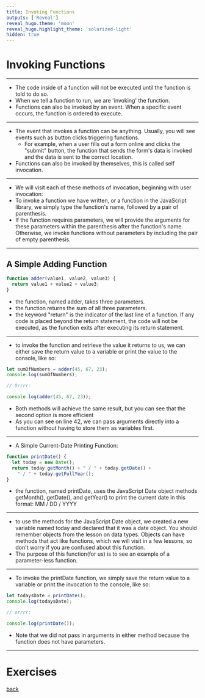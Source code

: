 ```yaml
---
title: Invoking Functions
outputs: ['Reveal']
reveal_hugo.theme: 'moon'
reveal_hugo.highlight_theme: 'solarized-light'
hidden: true
---
```


# Invoking Functions 

---

* The code inside of a function will not be executed until the function is told to do so.
* When we tell a function to run, we are 'invoking' the function.
* Functions can also be invoked by an event. When a specific event occurs, the function is ordered to execute. 

---

* The event that invokes a function can be anything. Usually, you will see events such as button clicks triggering functions. 
  * For example, when a user fills out a form online and clicks the "submit" button, the function that sends the form's data is invoked and the data is sent to the correct location.
* Functions can also be invoked by themselves, this is called self invocation.

---

* We will visit each of these methods of invocation, beginning with user invocation:
* To invoke a function we have written, or a function in the JavaScript library, we simply type the function's name, followed by a pair of parenthesis.
* If the function requires parameters, we will provide the arguments for these parameters within the parenthesis after the function's name. Otherwise, we invoke functions without parameters by including the pair of empty parenthesis.

---

## A Simple Adding Function 

```js
function adder(value1, value2, value3) {
  return value1 + value2 + value3;
}
```

* the function, named adder, takes three parameters.
* the function returns the sum of all three parameters.
* the keyword "return" is the indicator of the last line of a function. If any code is placed beyond the return statement, the code will not be executed, as the function exits after executing its return statement. 

---

* to invoke the function and retrieve the value it returns to us, we can either save the return value to a variable or print the value to the console, like so:

```js
let sumOfNumbers = adder(45, 67, 23);
console.log(sumOfNumbers);

// Orrrr:

console.log(adder(45, 67, 23));
```

* Both methods will achieve the same result, but you can see that the second option is more efficient
* As you can see on line 42, we can pass arguments directly into a function without having to store them as variables first. 

---

* A Simple Current-Date Printing Function:

```js
function printDate() {
  let today = new Date();
  return today.getMonth() + " / " + today.getDate() + 
    " / " + today.getFullYear();
}
```

* the function, named printDate, uses the JavaScript Date object methods getMonth(), getDate(), and getYear() to print the current date in this format: MM / DD / YYYY
  
---

* to use the methods for the JavaScript Date object, we created a new variable named today and declared that it was a date object. You should remember objects from the lesson on data types. Objects can have methods that act like functions, which we will visit in a few lessons, so don't worry if you are confused about this function.
* The purpose of this function(for us) is to see an example of a parameter-less function.

---

* To invoke the printDate function, we simply save the return value to a variable or print the invocation to the console, like so:

```js
let todaysDate = printDate();
console.log(todaysDate); 

// orrrr:

console.log(printDate()); 
```

* Note that we did not pass in arguments in either method because the function does not have parameters.

---

# Exercises

[back](..)